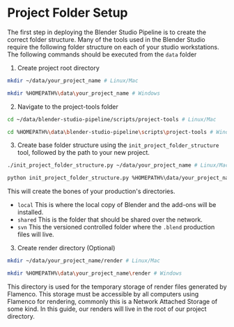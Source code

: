 # Project Folder Setup
The first step in deploying the Blender Studio Pipeline is to create the correct folder structure. Many of the tools used in the Blender Studio require the following folder structure on each of your studio workstations. The following commands should be executed from the `data` folder


1. Create project root directory
```bash
mkdir ~/data/your_project_name # Linux/Mac
```
```bash
mkdir %HOMEPATH%\data\your_project_name # Windows
```


2. Navigate to the project-tools folder
```bash
cd ~/data/blender-studio-pipeline/scripts/project-tools # Linux/Mac
```
```bash
cd %HOMEPATH%\data\blender-studio-pipeline\scripts\project-tools # Windows
```

3. Create base folder structure using the `init_project_folder_structure` tool, followed by the path to your new project. 
```bash
./init_project_folder_structure.py ~/data/your_project_name # Linux/Mac
```
```bash
python init_project_folder_structure.py %HOMEPATH%\data/your_project_name # Windows
```


This will create the bones of your production's directories.
- `local` This is where the local copy of Blender and the add-ons will be installed.
- `shared` This is the folder that should be shared over the network.
- `svn` This the versioned controlled folder where the `.blend` production files will live.


3. Create render directory (Optional)
```bash
mkdir ~/data/your_project_name/render # Linux/Mac
```
```bash
mkdir %HOMEPATH%\data\your_project_name\render # Windows
```

This directory is used for the temporary storage of render files generated by Flamenco. This storage must be accessible by all computers using Flamenco for rendering, commonly this is a Network Attached Storage of some kind. In this guide, our renders will live in the root of our project directory.

